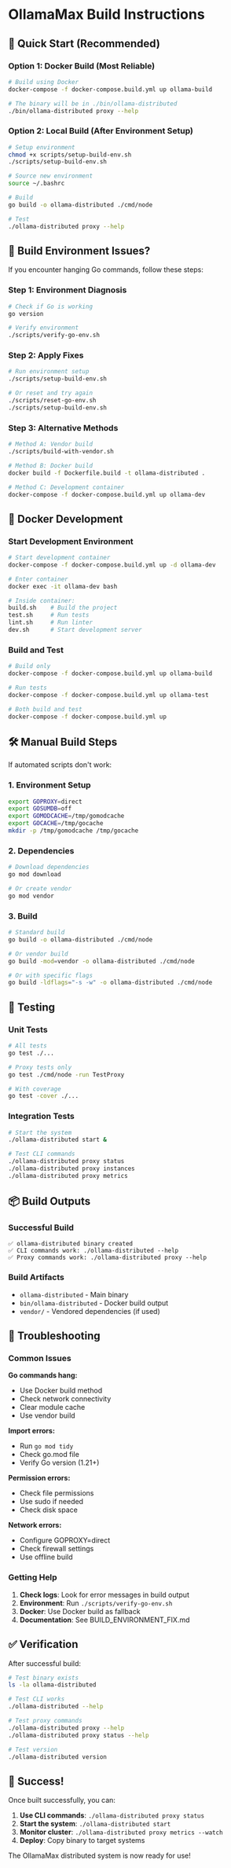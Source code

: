 # OllamaMax Build Instructions

## 🎯 Quick Start (Recommended)

### Option 1: Docker Build (Most Reliable)
```bash
# Build using Docker
docker-compose -f docker-compose.build.yml up ollama-build

# The binary will be in ./bin/ollama-distributed
./bin/ollama-distributed proxy --help
```

### Option 2: Local Build (After Environment Setup)
```bash
# Setup environment
chmod +x scripts/setup-build-env.sh
./scripts/setup-build-env.sh

# Source new environment
source ~/.bashrc

# Build
go build -o ollama-distributed ./cmd/node

# Test
./ollama-distributed proxy --help
```

## 🔧 Build Environment Issues?

If you encounter hanging Go commands, follow these steps:

### Step 1: Environment Diagnosis
```bash
# Check if Go is working
go version

# Verify environment
./scripts/verify-go-env.sh
```

### Step 2: Apply Fixes
```bash
# Run environment setup
./scripts/setup-build-env.sh

# Or reset and try again
./scripts/reset-go-env.sh
./scripts/setup-build-env.sh
```

### Step 3: Alternative Methods
```bash
# Method A: Vendor build
./scripts/build-with-vendor.sh

# Method B: Docker build
docker build -f Dockerfile.build -t ollama-distributed .

# Method C: Development container
docker-compose -f docker-compose.build.yml up ollama-dev
```

## 🐳 Docker Development

### Start Development Environment
```bash
# Start development container
docker-compose -f docker-compose.build.yml up -d ollama-dev

# Enter container
docker exec -it ollama-dev bash

# Inside container:
build.sh    # Build the project
test.sh     # Run tests
lint.sh     # Run linter
dev.sh      # Start development server
```

### Build and Test
```bash
# Build only
docker-compose -f docker-compose.build.yml up ollama-build

# Run tests
docker-compose -f docker-compose.build.yml up ollama-test

# Both build and test
docker-compose -f docker-compose.build.yml up
```

## 🛠️ Manual Build Steps

If automated scripts don't work:

### 1. Environment Setup
```bash
export GOPROXY=direct
export GOSUMDB=off
export GOMODCACHE=/tmp/gomodcache
export GOCACHE=/tmp/gocache
mkdir -p /tmp/gomodcache /tmp/gocache
```

### 2. Dependencies
```bash
# Download dependencies
go mod download

# Or create vendor
go mod vendor
```

### 3. Build
```bash
# Standard build
go build -o ollama-distributed ./cmd/node

# Or vendor build
go build -mod=vendor -o ollama-distributed ./cmd/node

# Or with specific flags
go build -ldflags="-s -w" -o ollama-distributed ./cmd/node
```

## 🧪 Testing

### Unit Tests
```bash
# All tests
go test ./...

# Proxy tests only
go test ./cmd/node -run TestProxy

# With coverage
go test -cover ./...
```

### Integration Tests
```bash
# Start the system
./ollama-distributed start &

# Test CLI commands
./ollama-distributed proxy status
./ollama-distributed proxy instances
./ollama-distributed proxy metrics
```

## 📦 Build Outputs

### Successful Build
```
✅ ollama-distributed binary created
✅ CLI commands work: ./ollama-distributed --help
✅ Proxy commands work: ./ollama-distributed proxy --help
```

### Build Artifacts
- `ollama-distributed` - Main binary
- `bin/ollama-distributed` - Docker build output
- `vendor/` - Vendored dependencies (if used)

## 🚨 Troubleshooting

### Common Issues

**Go commands hang:**
- Use Docker build method
- Check network connectivity
- Clear module cache
- Use vendor build

**Import errors:**
- Run `go mod tidy`
- Check go.mod file
- Verify Go version (1.21+)

**Permission errors:**
- Check file permissions
- Use sudo if needed
- Check disk space

**Network errors:**
- Configure GOPROXY=direct
- Check firewall settings
- Use offline build

### Getting Help

1. **Check logs**: Look for error messages in build output
2. **Environment**: Run `./scripts/verify-go-env.sh`
3. **Docker**: Use Docker build as fallback
4. **Documentation**: See BUILD_ENVIRONMENT_FIX.md

## ✅ Verification

After successful build:

```bash
# Test binary exists
ls -la ollama-distributed

# Test CLI works
./ollama-distributed --help

# Test proxy commands
./ollama-distributed proxy --help
./ollama-distributed proxy status --help

# Test version
./ollama-distributed version
```

## 🎉 Success!

Once built successfully, you can:

1. **Use CLI commands**: `./ollama-distributed proxy status`
2. **Start the system**: `./ollama-distributed start`
3. **Monitor cluster**: `./ollama-distributed proxy metrics --watch`
4. **Deploy**: Copy binary to target systems

The OllamaMax distributed system is now ready for use!
